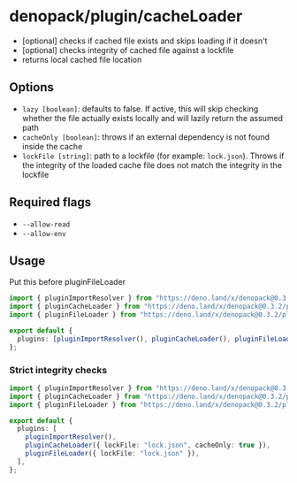# denopack/plugin/cacheLoader

- [optional] checks if cached file exists and skips loading if it doesn't
- [optional] checks integrity of cached file against a lockfile
- returns local cached file location

## Options

- `lazy [boolean]`: defaults to false. If active, this will skip checking whether the file actually exists locally and will lazily return the assumed path
- `cacheOnly [boolean]`: throws if an external dependency is not found inside the cache
- `lockFile [string]`: path to a lockfile (for example: `lock.json`). Throws if the integrity of the loaded cache file does not match the integrity in the lockfile

## Required flags

- `--allow-read`
- `--allow-env`

## Usage

Put this before pluginFileLoader

```ts
import { pluginImportResolver } from "https://deno.land/x/denopack@0.3.2/plugin/importResolver/mod.ts";
import { pluginCacheLoader } from "https://deno.land/x/denopack@0.3.2/plugin/cacheLoader/mod.ts";
import { pluginFileLoader } from "https://deno.land/x/denopack@0.3.2/plugin/filLoader/mod.ts";

export default {
  plugins: [pluginImportResolver(), pluginCacheLoader(), pluginFileLoader()],
};
```

### Strict integrity checks

```ts
import { pluginImportResolver } from "https://deno.land/x/denopack@0.3.2/plugin/importResolver/mod.ts";
import { pluginCacheLoader } from "https://deno.land/x/denopack@0.3.2/plugin/cacheLoader/mod.ts";
import { pluginFileLoader } from "https://deno.land/x/denopack@0.3.2/plugin/filLoader/mod.ts";

export default {
  plugins: [
    pluginImportResolver(),
    pluginCacheLoader({ lockFile: "lock.json", cacheOnly: true }),
    pluginFileLoader({ lockFile: "lock.json" }),
  ],
};
```
